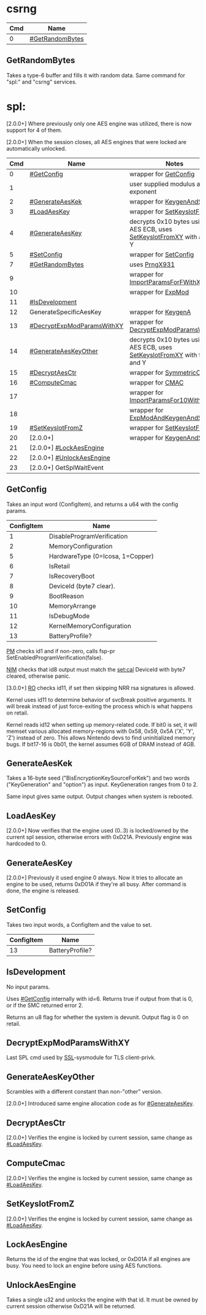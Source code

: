 # csrng

| Cmd | Name                                           |
| --- | ---------------------------------------------- |
| 0   | [\#GetRandomBytes](#GetRandomBytes "wikilink") |

## GetRandomBytes

Takes a type-6 buffer and fills it with random data. Same command for
"spl:" and "csrng" services.

# spl:

\[2.0.0+\] Where previously only one AES engine was utilized, there is
now support for 4 of them.

\[2.0.0+\] When the session closes, all AES engines that were locked are
automatically
unlocked.

| Cmd | Name                                                                 | Notes                                                                                                                               |
| --- | -------------------------------------------------------------------- | ----------------------------------------------------------------------------------------------------------------------------------- |
| 0   | [\#GetConfig](#GetConfig "wikilink")                                 | wrapper for [GetConfig](SMC#GetConfig.md##GetConfig "wikilink")                                                                     |
| 1   |                                                                      | user supplied modulus and exponent                                                                                                  |
| 2   | [\#GenerateAesKek](#GenerateAesKek "wikilink")                       | wrapper for [KeygenAndSealX](SMC#KeygenAndSealX.md##KeygenAndSealX "wikilink")                                                      |
| 3   | [\#LoadAesKey](#LoadAesKey "wikilink")                               | wrapper for [SetKeyslotFromXY](SMC#SetKeyslotFromXY.md##SetKeyslotFromXY "wikilink")                                                |
| 4   | [\#GenerateAesKey](#GenerateAesKey "wikilink")                       | decrypts 0x10 bytes using AES ECB, uses [SetKeyslotFromXY](SMC#SetKeyslotFromXY.md##SetKeyslotFromXY "wikilink") with a fixed Y     |
| 5   | [\#SetConfig](#SetConfig "wikilink")                                 | wrapper for [SetConfig](SMC#SetConfig.md##SetConfig "wikilink")                                                                     |
| 7   | [\#GetRandomBytes](#GetRandomBytes "wikilink")                       | uses [PrngX931](SMC#PrngX931.md##PrngX931 "wikilink")                                                                               |
| 9   |                                                                      | wrapper for [ImportParamsForFWithXY](SMC#ImportParamsForFWithXY.md##ImportParamsForFWithXY "wikilink")                              |
| 10  |                                                                      | wrapper for [ExpMod](SMC#ExpMod.md##ExpMod "wikilink")                                                                              |
| 11  | [\#IsDevelopment](#IsDevelopment "wikilink")                         |                                                                                                                                     |
| 12  | GenerateSpecificAesKey                                               | wrapper for [KeygenA](SMC#KeygenA.md##KeygenA "wikilink")                                                                           |
| 13  | [\#DecryptExpModParamsWithXY](#DecryptExpModParamsWithXY "wikilink") | wrapper for [DecryptExpModParamsWithXY](SMC#DecryptExpModParamsWithXY.md##DecryptExpModParamsWithXY "wikilink")                     |
| 14  | [\#GenerateAesKeyOther](#GenerateAesKeyOther "wikilink")             | decrypts 0x10 bytes using AES ECB, uses [SetKeyslotFromXY](SMC#SetKeyslotFromXY.md##SetKeyslotFromXY "wikilink") with fixed X and Y |
| 15  | [\#DecryptAesCtr](#DecryptAesCtr "wikilink")                         | wrapper for [SymmetricCrypto](SMC#SymmetricCrypto.md##SymmetricCrypto "wikilink")                                                   |
| 16  | [\#ComputeCmac](#ComputeCmac "wikilink")                             | wrapper for [CMAC](SMC#CMAC.md##CMAC "wikilink")                                                                                    |
| 17  |                                                                      | wrapper for [ImportParamsFor10WithXY](SMC#ImportParamsFor10WithXY.md##ImportParamsFor10WithXY "wikilink")                           |
| 18  |                                                                      | wrapper for [ExpModAndKeygenAndSealZ](SMC#ExpModAndKeygenAndSealZ.md##ExpModAndKeygenAndSealZ "wikilink")                           |
| 19  | [\#SetKeyslotFromZ](#SetKeyslotFromZ "wikilink")                     | wrapper for [SetKeyslotFromZ](SMC#SetKeyslotFromZ.md##SetKeyslotFromZ "wikilink")                                                   |
| 20  | \[2.0.0+\]                                                           | wrapper for [KeygenAndSealZ](SMC#KeygenAndSealZ.md##KeygenAndSealZ "wikilink")                                                      |
| 21  | \[2.0.0+\] [\#LockAesEngine](#LockAesEngine "wikilink")              |                                                                                                                                     |
| 22  | \[2.0.0+\] [\#UnlockAesEngine](#UnlockAesEngine "wikilink")          |                                                                                                                                     |
| 23  | \[2.0.0+\] GetSplWaitEvent                                           |                                                                                                                                     |

## GetConfig

Takes an input word (ConfigItem), and returns a u64 with the config
params.

| ConfigItem | Name                             |
| ---------- | -------------------------------- |
| 1          | DisableProgramVerification       |
| 2          | MemoryConfiguration              |
| 5          | HardwareType (0=Icosa, 1=Copper) |
| 6          | IsRetail                         |
| 7          | IsRecoveryBoot                   |
| 8          | DeviceId (byte7 clear).          |
| 9          | BootReason                       |
| 10         | MemoryArrange                    |
| 11         | IsDebugMode                      |
| 12         | KernelMemoryConfiguration        |
| 13         | BatteryProfile?                  |

[PM](Process%20Manager%20services.md "wikilink") checks id1 and if
non-zero, calls fsp-pr SetEnabledProgramVerification(false).

[NIM](NIM%20services.md "wikilink") checks that id8 output must match
the [set:cal](Settings%20services.md "wikilink") DeviceId with byte7
cleared, otherwise panic.

\[3.0.0+\] [RO](Loader%20services.md "wikilink") checks id11, if set
then skipping NRR rsa signatures is allowed.

Kernel uses id11 to determine behavior of svcBreak positive arguments.
It will break instead of just force-exiting the process which is what
happens on retail.

Kernel reads id12 when setting up memory-related code. If bit0 is set,
it will memset various allocated memory-regions with 0x58, 0x59, 0x5A
('X', 'Y', 'Z') instead of zero. This allows Nintendo devs to find
uninitialized memory bugs. If bit17-16 is 0b01, the kernel assumes 6GB
of DRAM instead of 4GB.

## GenerateAesKek

Takes a 16-byte seed ("BisEncryptionKeySourceForKek") and two words
("KeyGeneration" and "option") as input. KeyGeneration ranges from 0 to
2.

Same input gives same output. Output changes when system is rebooted.

## LoadAesKey

\[2.0.0+\] Now verifies that the engine used (0..3) is locked/owned by
the current spl session, otherwise errors with 0xD21A. Previously engine
was hardcoded to 0.

## GenerateAesKey

\[2.0.0+\] Previously it used engine 0 always. Now it tries to allocate
an engine to be used, returns 0xD01A if they're all busy. After command
is done, the engine is released.

## SetConfig

Takes two input words, a ConfigItem and the value to set.

| ConfigItem | Name            |
| ---------- | --------------- |
| 13         | BatteryProfile? |

## IsDevelopment

No input params.

Uses [\#GetConfig](#GetConfig "wikilink") internally with id=6. Returns
true if output from that is 0, or if the SMC returned error 2.

Returns an u8 flag for whether the system is devunit. Output flag is 0
on retail.

## DecryptExpModParamsWithXY

Last SPL cmd used by [SSL](SSL%20services.md "wikilink")-sysmodule for
TLS client-privk.

## GenerateAesKeyOther

Scrambles with a different constant than non-"other" version.

\[2.0.0+\] Introduced same engine allocation code as for
[\#GenerateAesKey](#GenerateAesKey "wikilink").

## DecryptAesCtr

\[2.0.0+\] Verifies the engine is locked by current session, same change
as [\#LoadAesKey](#LoadAesKey "wikilink").

## ComputeCmac

\[2.0.0+\] Verifies the engine is locked by current session, same change
as [\#LoadAesKey](#LoadAesKey "wikilink").

## SetKeyslotFromZ

\[2.0.0+\] Verifies the engine is locked by current session, same change
as [\#LoadAesKey](#LoadAesKey "wikilink").

## LockAesEngine

Returns the id of the engine that was locked, or 0xD01A if all engines
are busy. You need to lock an engine before using AES functions.

## UnlockAesEngine

Takes a single u32 and unlocks the engine with that id. It must be owned
by current session otherwise 0xD21A will be returned.
